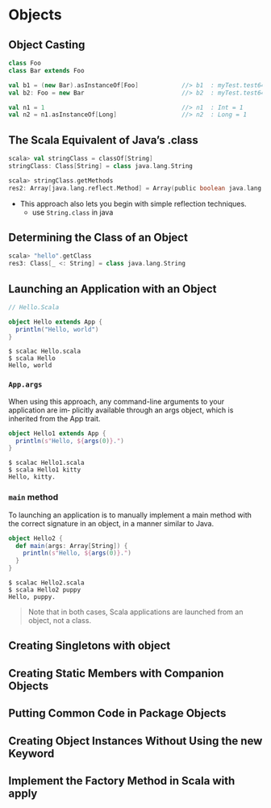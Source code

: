 # Objects

## Object Casting
```scala
class Foo
class Bar extends Foo

val b1 = (new Bar).asInstanceOf[Foo]            //> b1  : myTest.test64.Foo = myTest.test64$$anonfun$main$1$Bar$1@2e7f4425
val b2: Foo = new Bar                           //> b2  : myTest.test64.Foo = myTest.test64$$anonfun$main$1$Bar$1@2552f0fc
```

```scala
val n1 = 1                                      //> n1  : Int = 1
val n2 = n1.asInstanceOf[Long]                  //> n2  : Long = 1
```

## The Scala Equivalent of Java’s .class
```scala
scala> val stringClass = classOf[String]
stringClass: Class[String] = class java.lang.String

scala> stringClass.getMethods
res2: Array[java.lang.reflect.Method] = Array(public boolean java.lang.String.equals(java.lang.Object), public java.lang.String java.lang.String.toString(), public int java.lang.String.hashCode(), public int java.lang.String.compareTo(java.lang.Object), public int java.lang.String.compareTo(java.lang.String), public int java.lang.String.indexOf(java.lang.String,int), public int java.lang.String.indexOf(java.lang.String), public int java.lang.String.indexOf(int), public int java.lang.String.indexOf(int,int), public static java.lang.String java.lang.String.valueOf(char), public static java.lang.String java.lang.String.valueOf(java.lang.Object), public static java.lang.String java.lang.String.valueOf(boolean), public static java.lang.String java.lang.String.valueOf(char[],int,int), public ...
```
- This approach also lets you begin with simple reflection techniques.
  - use `String.class` in java

## Determining the Class of an Object
```scala
scala> "hello".getClass
res3: Class[_ <: String] = class java.lang.String
```

## Launching an Application with an Object
```scala
// Hello.Scala

object Hello extends App {
  println("Hello, world")
}
```

```shell
$ scalac Hello.scala
$ scala Hello
Hello, world
```

### `App.args`
When using this approach, any command-line arguments to your application are im‐ plicitly available through an args object, which is inherited from the App trait.
```scala
object Hello1 extends App {
  println(s"Hello, ${args(0)}.")
}
```
```shell
$ scalac Hello1.scala
$ scala Hello1 kitty
Hello, kitty.
```

### `main` method
To launching an application is to manually implement a main method with the correct signature in an object, in a manner similar to Java.

```scala
object Hello2 {
  def main(args: Array[String]) {
    println(s"Hello, ${args(0)}.")
  }
}
```
```shell
$ scalac Hello2.scala
$ scala Hello2 puppy
Hello, puppy.
```

> Note that in both cases, Scala applications are launched from an object, not a class.

## Creating Singletons with object

## Creating Static Members with Companion Objects

## Putting Common Code in Package Objects

## Creating Object Instances Without Using the new Keyword

## Implement the Factory Method in Scala with apply

